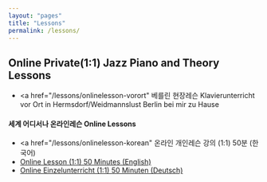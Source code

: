 ```yaml
---
layout: "pages"
title: "Lessons"
permalink: /lessons/
---
```


## Online Private(1:1) Jazz Piano and Theory Lessons

- <a href="/lessons/onlinelesson-vorort" 
  베를린 현장레슨 Klavierunterricht vor Ort in Hermsdorf/Weidmannslust Berlin bei mir zu Hause</a>


#### 세계 어디서나 온라인레슨 Online Lessons
  
 - <a href="/lessons/onlinelesson-korean" 온라인 개인레슨 강의 (1:1)  50분 (한국어)</a>
 - <a href="/lessons/onlinelesson-eng">Online Lesson (1:1) 50 Minutes (English)</a>
 - <a href="/lessons/onlinelesson-deutsch">Online Einzelunterricht (1:1) 50 Minuten (Deutsch)</a>
 
